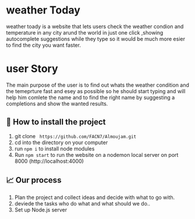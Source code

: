 # weather Today
weather toady is a website that lets users check the weather condion and temperature in any city arund the world in just one click ,showing autocomplete suggestions while they type so it would be much more esier to find the city you want faster.

# user Story 
The main purpose of the user is to find out whats the weather condition and the temeprture fast and esey as possible so he should start typing and will help him  comlete  the name and to find the right name  by suggesting a completions and show the wanted results. 

## :floppy_disk: How to install the project

1. git clone ` https://github.com/FACN7/Almoujam.git` 
2. cd into the directory on your computer
3. run `npm i` to install node modules
4. Run `npm start` to run the website on a nodemon local server on port 8000 (http://localhost:4000)


## :chart_with_upwards_trend: Our process

1. Plan the project and collect ideas and decide with what to go with.
2. deviede the tasks who do what and what should we do.. 
3. Set up Node.js server
